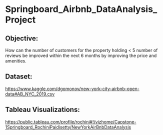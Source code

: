 # Springboard_Airbnb_DataAnalysis_Project

## Objective: 
How can the number of customers for the property holding < 5 number of reviews be improved within the next 6 months by improving the price and amenities.

## Dataset: 
https://www.kaggle.com/dgomonov/new-york-city-airbnb-open-data#AB_NYC_2019.csv

## Tableau Visualizations:
https://public.tableau.com/profile/rochini#!/vizhome/Capstone-1Springboard_RochiniPaidisetty/NewYorkAirBnbDataAnalysis
